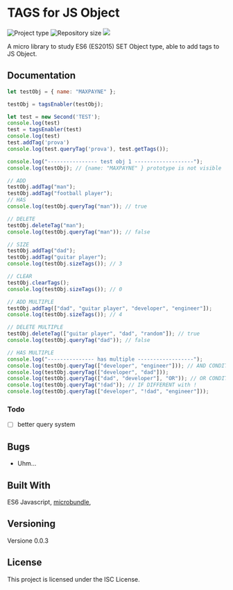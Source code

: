 # TAGS for JS Object

![](https://img.shields.io/badge/type-JS_Library-brightgreen.svg "Project type")
![](https://img.shields.io/github/repo-size/LorenzoCorbella74/tagsforobj "Repository size")
![](https://img.shields.io/github/package-json/v/LorenzoCorbella74/tagsforobj)

A micro library to study ES6 (ES2015) SET Object type, able to add tags to JS Object.


## Documentation
```javascript
let testObj = { name: "MAXPAYNE" };

testObj = tagsEnabler(testObj);

let test = new Second('TEST');
console.log(test)
test = tagsEnabler(test)
console.log(test)
test.addTag('prova')
console.log(test.queryTag('prova'), test.getTags());

console.log("---------------- test obj 1 -------------------");
console.log(testObj); // {name: "MAXPAYNE" } prototype is not visible

// ADD
testObj.addTag("man");
testObj.addTag("football player");
// HAS
console.log(testObj.queryTag("man")); // true

// DELETE
testObj.deleteTag("man");
console.log(testObj.queryTag("man")); // false

// SIZE
testObj.addTag("dad");
testObj.addTag("guitar player");
console.log(testObj.sizeTags()); // 3

// CLEAR
testObj.clearTags();
console.log(testObj.sizeTags()); // 0

// ADD MULTIPLE
testObj.addTag(["dad", "guitar player", "developer", "engineer"]);
console.log(testObj.sizeTags()); // 4

// DELETE MULTIPLE
testObj.deleteTag(["guitar player", "dad", "random"]); // true
console.log(testObj.queryTag("dad")); // false

// HAS MULTIPLE
console.log("--------------- has multiple ------------------");
console.log(testObj.queryTag(["developer", "engineer"])); // AND CONDITION is the DEFAULT
console.log(testObj.queryTag(["developer", "dad"]));
console.log(testObj.queryTag(["dad", "developer"], "OR")); // OR CONDITION
console.log(testObj.queryTag("!dad")); // IF DIFFERENT with !
console.log(testObj.queryTag(["developer", "!dad", "engineer"]));
```

### Todo
- [ ] better query system


## Bugs
- Uhm...

## Built With

ES6 Javascript, [microbundle](https://github.com/developit/microbundle),

## Versioning

Versione 0.0.3

## License

This project is licensed under the ISC License.